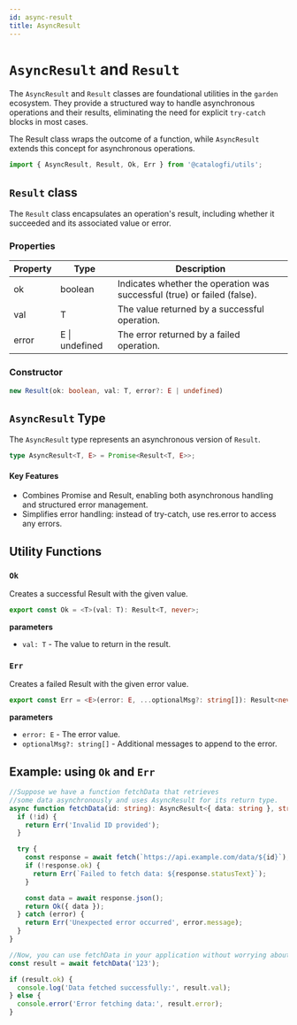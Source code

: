 ```yaml
---
id: async-result
title: AsyncResult
---
```


# `AsyncResult` and `Result`

The `AsyncResult` and `Result` classes are foundational utilities in the `garden` ecosystem. They provide a structured way to handle asynchronous operations and their results, eliminating the need for explicit `try-catch` blocks in most cases.

The Result class wraps the outcome of a function, while `AsyncResult` extends this concept for asynchronous operations.

```ts
import { AsyncResult, Result, Ok, Err } from '@catalogfi/utils';
```

## `Result` class

The `Result` class encapsulates an operation's result, including whether it succeeded and its associated value or error.

### Properties

| Property | Type           | Description                                                              |
| -------- | -------------- | ------------------------------------------------------------------------ |
| ok       | boolean        | Indicates whether the operation was successful (true) or failed (false). |
| val      | T              | The value returned by a successful operation.                            |
| error    | E \| undefined | The error returned by a failed operation.                                |

### Constructor

```ts
new Result(ok: boolean, val: T, error?: E | undefined)
```

## `AsyncResult` Type

The `AsyncResult` type represents an asynchronous version of `Result`.

```ts
type AsyncResult<T, E> = Promise<Result<T, E>>;
```

#### Key Features

- Combines Promise and Result, enabling both asynchronous handling and structured error management.
- Simplifies error handling: instead of try-catch, use res.error to access any errors.

## Utility Functions

### `Ok`

Creates a successful Result with the given value.

```ts
export const Ok = <T>(val: T): Result<T, never>;
```

**parameters**

- `val: T` - The value to return in the result.

### `Err`

Creates a failed Result with the given error value.

```ts
export const Err = <E>(error: E, ...optionalMsg?: string[]): Result<never, E>;
```

**parameters**

- `error: E` - The error value.
- `optionalMsg?: string[]` - Additional messages to append to the error.

## Example: using `Ok` and `Err`

```ts
//Suppose we have a function fetchData that retrieves
//some data asynchronously and uses AsyncResult for its return type.
async function fetchData(id: string): AsyncResult<{ data: string }, string> {
  if (!id) {
    return Err('Invalid ID provided');
  }

  try {
    const response = await fetch(`https://api.example.com/data/${id}`);
    if (!response.ok) {
      return Err(`Failed to fetch data: ${response.statusText}`);
    }

    const data = await response.json();
    return Ok({ data });
  } catch (error) {
    return Err('Unexpected error occurred', error.message);
  }
}

//Now, you can use fetchData in your application without worrying about error handling.
const result = await fetchData('123');

if (result.ok) {
  console.log('Data fetched successfully:', result.val);
} else {
  console.error('Error fetching data:', result.error);
}
```
